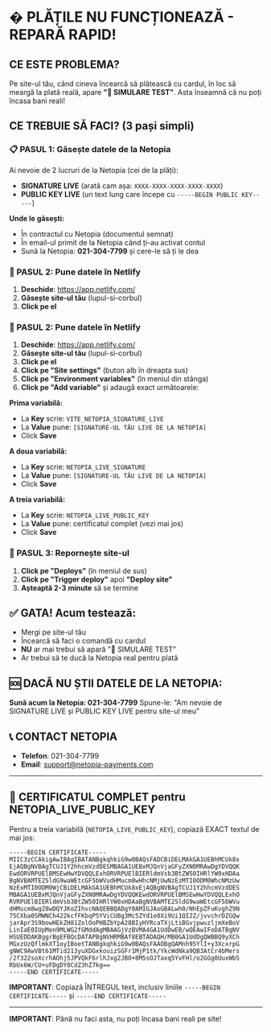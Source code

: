 # � PLĂȚILE NU FUNCȚIONEAZĂ - REPARĂ RAPID!

## CE ESTE PROBLEMA?
Pe site-ul tău, când cineva încearcă să plătească cu cardul, în loc să meargă la plată reală, apare **"🧪 SIMULARE TEST"**. Asta înseamnă că nu poți încasa bani reali!

## CE TREBUIE SĂ FACI? (3 pași simpli)

### 📋 PASUL 1: Găsește datele de la Netopia
Ai nevoie de 2 lucruri de la Netopia (cei de la plăți):
- **SIGNATURE LIVE** (arată cam așa: `XXXX-XXXX-XXXX-XXXX-XXXX`)
- **PUBLIC KEY LIVE** (un text lung care începe cu `-----BEGIN PUBLIC KEY-----`)

**Unde le găsești:**
- În contractul cu Netopia (documentul semnat)
- În email-ul primit de la Netopia când ți-au activat contul
- Sună la Netopia: **021-304-7799** și cere-le să ți le dea

### 🔧 PASUL 2: Pune datele în Netlify
1. **Deschide**: https://app.netlify.com/
2. **Găsește site-ul tău** (lupul-si-corbul)
3. **Click pe el**

### 🔧 PASUL 2: Pune datele în Netlify
1. **Deschide**: https://app.netlify.com/
2. **Găsește site-ul tău** (lupul-si-corbul)
3. **Click pe el**
4. **Click pe "Site settings"** (buton alb în dreapta sus)
5. **Click pe "Environment variables"** (în meniul din stânga)
6. **Click pe "Add variable"** și adaugă exact următoarele:

**Prima variabilă:**
- La **Key** scrie: `VITE_NETOPIA_SIGNATURE_LIVE`
- La **Value** pune: `[SIGNATURE-UL TĂU LIVE DE LA NETOPIA]`
- Click **Save**

**A doua variabilă:**
- La **Key** scrie: `NETOPIA_LIVE_SIGNATURE`  
- La **Value** pune: `[SIGNATURE-UL TĂU LIVE DE LA NETOPIA]`
- Click **Save**

**A treia variabilă:**
- La **Key** scrie: `NETOPIA_LIVE_PUBLIC_KEY`
- La **Value** pune: certificatul complet (vezi mai jos)
- Click **Save**

### 🚀 PASUL 3: Repornește site-ul
1. **Click pe "Deploys"** (în meniul de sus)
2. **Click pe "Trigger deploy"** apoi **"Deploy site"**
3. **Așteaptă 2-3 minute** să se termine

## ✅ GATA! Acum testează:
- Mergi pe site-ul tău
- Încearcă să faci o comandă cu cardul
- **NU** ar mai trebui să apară "🧪 SIMULARE TEST"
- Ar trebui să te ducă la Netopia real pentru plată

## 🆘 DACĂ NU ȘTII DATELE DE LA NETOPIA:
**Sună acum la Netopia: 021-304-7799**
Spune-le: "Am nevoie de SIGNATURE LIVE și PUBLIC KEY LIVE pentru site-ul meu"

## 📞 CONTACT NETOPIA
- **Telefon**: 021-304-7799
- **Email**: support@netopia-payments.com

---

## 🔑 CERTIFICATUL COMPLET pentru NETOPIA_LIVE_PUBLIC_KEY

Pentru a treia variabilă (`NETOPIA_LIVE_PUBLIC_KEY`), copiază EXACT textul de mai jos:

```
-----BEGIN CERTIFICATE-----
MIIC3zCCAkigAwIBAgIBATANBgkqhkiG9w0BAQsFADCBiDELMAkGA1UEBhMCUk8x
EjAQBgNVBAgTCUJ1Y2hhcmVzdDESMBAGA1UEBxMJQnVjaGFyZXN0MRAwDgYDVQQK
EwdORVRPUElBMSEwHwYDVQQLExhORVRPUElBIERldmVsb3BtZW50IHRlYW0xHDAa
BgNVBAMTE25ldG9waWEtcGF5bWVudHMucm8wHhcNMjUwNzEzMTI0ODM0WhcNMzUw
NzExMTI0ODM0WjCBiDELMAkGA1UEBhMCUk8xEjAQBgNVBAgTCUJ1Y2hhcmVzdDES
MBAGA1UEBxMJQnVjaGFyZXN0MRAwDgYDVQQKEwdORVRPUElBMSEwHwYDVQQLExhO
RVRPUElBIERldmVsb3BtZW50IHRlYW0xHDAaBgNVBAMTE25ldG9waWEtcGF5bWVu
dHMucm8wgZ8wDQYJKoZIhvcNAQEBBQADgY0AMIGJAoGBALwh0/NhEpZFuKvghZ9N
75CXba05MWNCh422kcfFKbqP5YViCUBg3Mc5ZYd1e0Xi9Ui1QI2Z/jvvchrDZGQw
jarApr3S9bowHEkZH81ZolOoPHBZbYpA28BIyHYRcaTXjLtiBGvjpwuzljmXeBoV
LinIaE0IUpMen9MLWG2fGMddAgMBAAGjVzBVMA4GA1UdDwEB/wQEAwIFoDATBgNV
HSUEDDAKBggrBgEFBQcDATAPBgNVHRMBAf8EBTADAQH/MB0GA1UdDgQWBBQ9yXCh
MGxzUzQflmkXT1oyIBoetTANBgkqhkiG9w0BAQsFAAOBgQAMnh95YlI+y3XcxrpG
gNWC9AwVBt61MTid213yuXDGxkouizSGFr1MjP1tk/YkcWdNka9QB3AtCr4bMers
/2f322soXcrhAOhj5JPVQkF6rlhJxg2JBO+8M5sOJTaxq5YvFHl/o2GGg0UuxWb5
RbUx6W/CU+uFDgDY8CdZ3hZ7kg==
-----END CERTIFICATE-----
```

**IMPORTANT**: Copiază ÎNTREGUL text, inclusiv liniile `-----BEGIN CERTIFICATE-----` și `-----END CERTIFICATE-----`

---

**IMPORTANT**: Până nu faci asta, nu poți încasa bani reali pe site!
